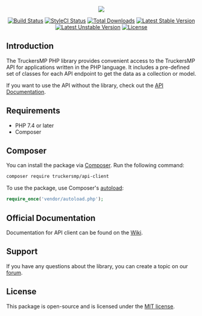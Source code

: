 <p align="center"><img src="https://truckersmp.com/assets/img/truckersmp-logo-sm.png"></p>

<p align="center">
<a href="https://github.com/truckersmp/api-client/workflows/Run%20Tests/badge.svg"><img src="https://github.com/truckersmp/api-client/workflows/Run%20Tests/badge.svg" alt="Build Status"></a>
<a href="https://github.styleci.io/repos/57324164"><img src="https://github.styleci.io/repos/57324164/shield?style=flat&branch=6.x" alt="StyleCI Status"></a>
<a href="https://packagist.org/packages/truckersmp/api-client"><img src="https://poser.pugx.org/truckersmp/api-client/downloads" alt="Total Downloads"></a>
<a href="https://packagist.org/packages/truckersmp/api-client"><img src="https://poser.pugx.org/truckersmp/api-client/v/stable" alt="Latest Stable Version"></a>
<a href="https://packagist.org/packages/truckersmp/api-client"><img src="https://poser.pugx.org/truckersmp/api-client/v/unstable" alt="Latest Unstable Version"></a>
<a href="https://packagist.org/packages/truckersmp/api-client"><img src="https://poser.pugx.org/truckersmp/api-client/license" alt="License"></a>
</p>

## Introduction

The TruckersMP PHP library provides convenient access to the TruckersMP API for applications written in the PHP
language. It includes a pre-defined set of classes for each API endpoint to get the data as a collection or model.

If you want to use the API without the library, check out the [API Documentation](https://truckersmp.com/developers/api).

## Requirements

- PHP 7.4 or later
- Composer

## Composer

You can install the package via [Composer](https://getcomposer.org). Run the following command:

```bash
composer require truckersmp/api-client
```

To use the package, use Composer's [autoload](https://getcomposer.org/doc/01-basic-usage.md#autoloading):

```php
require_once('vendor/autoload.php');
```

## Official Documentation

Documentation for API client can be found on the [Wiki](https://github.com/TruckersMP/API-Client/wiki).

## Support

If you have any questions about the library, you can create a topic on our [forum](https://forum.truckersmp.com/index.php?/forum/198-developer-portal/).

## License

This package is open-source and is licensed under the [MIT license](LICENSE.md).
